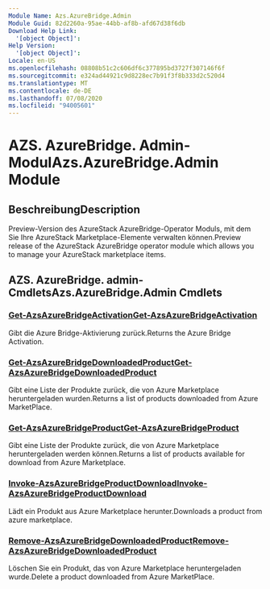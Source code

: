 ```yaml
---
Module Name: Azs.AzureBridge.Admin
Module Guid: 82d2260a-95ae-44bb-af8b-afd67d38f6db
Download Help Link:
  '[object Object]': 
Help Version:
  '[object Object]': 
Locale: en-US
ms.openlocfilehash: 08808b51c2c606df6c377895bd3727f307146f6f
ms.sourcegitcommit: e324ad44921c9d8228ec7b91f3f8b333d2c520d4
ms.translationtype: MT
ms.contentlocale: de-DE
ms.lasthandoff: 07/08/2020
ms.locfileid: "94005601"
---
```

# <span data-ttu-id="b77be-101">AZS. AzureBridge. Admin-Modul</span><span class="sxs-lookup"><span data-stu-id="b77be-101">Azs.AzureBridge.Admin Module</span></span>
## <span data-ttu-id="b77be-102">Beschreibung</span><span class="sxs-lookup"><span data-stu-id="b77be-102">Description</span></span>
<span data-ttu-id="b77be-103">Preview-Version des AzureStack AzureBridge-Operator Moduls, mit dem Sie Ihre AzureStack Marketplace-Elemente verwalten können.</span><span class="sxs-lookup"><span data-stu-id="b77be-103">Preview release of the AzureStack AzureBridge operator module which allows you to manage your AzureStack marketplace items.</span></span>

## <span data-ttu-id="b77be-104">AZS. AzureBridge. admin-Cmdlets</span><span class="sxs-lookup"><span data-stu-id="b77be-104">Azs.AzureBridge.Admin Cmdlets</span></span>
### [<span data-ttu-id="b77be-105">Get-AzsAzureBridgeActivation</span><span class="sxs-lookup"><span data-stu-id="b77be-105">Get-AzsAzureBridgeActivation</span></span>](Get-AzsAzureBridgeActivation.md)
<span data-ttu-id="b77be-106">Gibt die Azure Bridge-Aktivierung zurück.</span><span class="sxs-lookup"><span data-stu-id="b77be-106">Returns the Azure Bridge Activation.</span></span>

### [<span data-ttu-id="b77be-107">Get-AzsAzureBridgeDownloadedProduct</span><span class="sxs-lookup"><span data-stu-id="b77be-107">Get-AzsAzureBridgeDownloadedProduct</span></span>](Get-AzsAzureBridgeDownloadedProduct.md)
<span data-ttu-id="b77be-108">Gibt eine Liste der Produkte zurück, die von Azure Marketplace heruntergeladen wurden.</span><span class="sxs-lookup"><span data-stu-id="b77be-108">Returns a list of products downloaded from Azure MarketPlace.</span></span>

### [<span data-ttu-id="b77be-109">Get-AzsAzureBridgeProduct</span><span class="sxs-lookup"><span data-stu-id="b77be-109">Get-AzsAzureBridgeProduct</span></span>](Get-AzsAzureBridgeProduct.md)
<span data-ttu-id="b77be-110">Gibt eine Liste der Produkte zurück, die von Azure Marketplace heruntergeladen werden können.</span><span class="sxs-lookup"><span data-stu-id="b77be-110">Returns a list of products available for download from Azure Marketplace.</span></span>

### [<span data-ttu-id="b77be-111">Invoke-AzsAzureBridgeProductDownload</span><span class="sxs-lookup"><span data-stu-id="b77be-111">Invoke-AzsAzureBridgeProductDownload</span></span>](Invoke-AzsAzureBridgeProductDownload.md)
<span data-ttu-id="b77be-112">Lädt ein Produkt aus Azure Marketplace herunter.</span><span class="sxs-lookup"><span data-stu-id="b77be-112">Downloads a product from azure marketplace.</span></span>

### [<span data-ttu-id="b77be-113">Remove-AzsAzureBridgeDownloadedProduct</span><span class="sxs-lookup"><span data-stu-id="b77be-113">Remove-AzsAzureBridgeDownloadedProduct</span></span>](Remove-AzsAzureBridgeDownloadedProduct.md)
<span data-ttu-id="b77be-114">Löschen Sie ein Produkt, das von Azure Marketplace heruntergeladen wurde.</span><span class="sxs-lookup"><span data-stu-id="b77be-114">Delete a product downloaded from Azure MarketPlace.</span></span>

